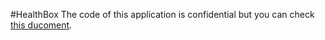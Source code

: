 #HealthBox
The code of this application is confidential but you can check [this ducoment](https://drive.google.com/file/d/1OTEZrkr_tCr48E0tOPq_HjDTEo0KH5Tq/view?usp=sharing). 
